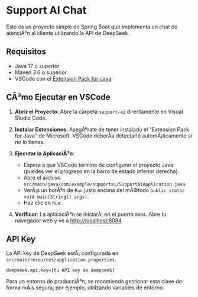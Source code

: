 # Support AI Chat

Este es un proyecto simple de Spring Boot que implementa un chat de atenciÃ³n al cliente utilizando la API de DeepSeek.

## Requisitos

*   Java 17 o superior
*   Maven 3.6 o superior
*   VSCode con el [Extension Pack for Java](https://marketplace.visualstudio.com/items?itemName=vscjava.vscode-java-pack)

## CÃ³mo Ejecutar en VSCode

1.  **Abrir el Proyecto**: Abre la carpeta `support-ai` directamente en Visual Studio Code.

2.  **Instalar Extensiones**: AsegÃºrate de tener instalado el "Extension Pack for Java" de Microsoft. VSCode deberÃ­a detectarlo automÃ¡ticamente si no lo tienes.

3.  **Ejecutar la AplicaciÃ³n**:
    *   Espera a que VSCode termine de configurar el proyecto Java (puedes ver el progreso en la barra de estado inferior derecha).
    *   Abre el archivo `src/main/java/com/example/supportai/SupportAiApplication.java`.
    *   VerÃ¡s un botÃ³n de `Run` justo encima del mÃ©todo `public static void main(String[] args)`.
    *   Haz clic en `Run`.

4.  **Verificar**: La aplicaciÃ³n se iniciarÃ¡ en el puerto `8084`. Abre tu navegador web y ve a [http://localhost:8084](http://localhost:8084).

## API Key

La API key de DeepSeek estÃ¡ configurada en `src/main/resources/application.properties`.

```properties
deepseek.api.key=[tu API key de deepseek]
```

Para un entorno de producciÃ³n, se recomienda gestionar esta clave de forma mÃ¡s segura, por ejemplo, utilizando variables de entorno.
